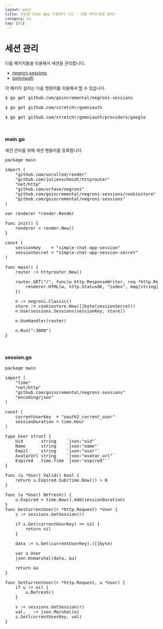 ```yaml
---
layout: post
title: 간단한 Chat App 구현하기 (2) - 인증 처리(세션 관리)
category: Go
tag: [Go]
---
```

# 세션 관리

다음 패키지들을 이용해서 세션을 관리합니다.

* [negroni-sessions](https://github.com/goincremental/negroni-sessions)
* [gomniauth](https://github.com/stretchr/gomniauth)

각 패키지 설치는 다음 명령어를 이용해서 할 수 있습니다.

<pre class="prettyprint">
$ go get github.com/goincremental/negroni-sessions

$ go get github.com/stretchr/gomniauth

$ go get github.com/stretchr/gomniauth/providers/google
</pre>

<br>

### main.go

세션 관리를 위해 세션 핸들러를 등록합니다.

<pre class="prettyprint">
package main

import (
	"github.com/unrolled/render"
	"github.com/julienschmidt/httprouter"
	"net/http"
	"github.com/urfave/negroni"
	"github.com/goincremental/negroni-sessions/cookiestore"
	"github.com/goincremental/negroni-sessions"
)

var renderer *render.Render

func init() {
	renderer = render.New()
}

const (
	sessionKey    = "simple-chat-app-session"
	sessionSecret = "simple-chat-app-session-secret"
)

func main() {
	router := httprouter.New()

	router.GET("/", func(w http.ResponseWriter, req *http.Request, ps httprouter.Params) {
		renderer.HTML(w, http.StatusOK, "index", map[string]string{"title": "Simple Chat App"})
	})

	n := negroni.Classic()
	store := cookiestore.New([]byte(sessionSecret))
	n.Use(sessions.Sessions(sessionKey, store))

	n.UseHandler(router)

	n.Run(":3000")
}
</pre>

<br>

### session.go

<pre class="prettyprint">
package main

import (
	"time"
	"net/http"
	"github.com/goincremental/negroni-sessions"
	"encoding/json"
)

const (
	currentUserKey  = "oauth2_current_user"
	sessionDuration = time.Hour
)

type User struct {
	Uid       string    `json:"uid"`
	Name      string    `json:"name"`
	Email     string    `json:"user"`
	AvatarUrl string    `json:"avatar_url"`
	Expired   time.Time `json:"expired"'`
}

func (u *User) Valid() bool {
	return u.Expired.Sub(time.Now()) > 0
}

func (u *User) Refresh() {
	u.Expired = time.Now().Add(sessionDuration)
}
func GetCurrentUser(r *http.Request) *User {
	s := sessions.GetSession(r)

	if s.Get(currentUserKey) == nil {
		return nil
	}

	data := s.Get(currentUserKey).([]byte)

	var u User
	json.Unmarshal(data, &u)

	return &u
}

func SetCurrentUser(r *http.Request, u *User) {
	if u != nil {
		u.Refresh()
	}

	s := sessions.GetSession(r)
	val, _ := json.Marshal(u)
	s.Set(currentUserKey, val)
}
</pre>